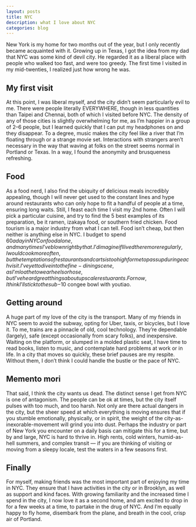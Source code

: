 ```yaml
---
layout: posts
title: NYC
description: what I love about NYC
categories: blog
---
```


New York is my home for two months out of the year, but I only recently became acquainted with it. Growing up in Texas, I got the idea from my dad that NYC was some kind of devil city. He regarded it as a liberal place with people who walked too fast, and were too greedy. The first time I visited in my mid-twenties, I realized just how wrong he was.

## My first visit

At this point, I was liberal myself, and the city didn’t seem particularly evil to me. There were people literally EVERYWHERE, though in less quantities than Taipei and Chennai, both of which I visited before NYC. The density of any of those cities is slightly overwhelming for me, as I’m happier in a group of 2–6 people, but I learned quickly that I can put my headphones on and they disappear. To a degree, music makes the city feel like a river that I’m floating through or a strange movie set. Interactions with strangers aren’t necessary in the way that waving at folks on the street seems normal in Portland or Texas. In a way, I found the anonymity and brusqueness refreshing.

## Food

As a food nerd, I also find the ubiquity of delicious meals incredibly appealing, though I will never get used to the constant lines and hype around restaurants who can only hope to fit a handful of people at a time, ensuring long waits. Still, I feast each time I visit my 2nd home. Often I will pick a particular cuisine, and try to find the 5 best examples of its preparation, be it ramen, izakaya food, or southern fried chicken. Food tourism is a major industry from what I can tell. Food isn’t cheap, but then neither is anything else in NYC. I budget to spend $60 a day in NYC on food alone, and many times I’ve blown right by that. I’d imagine if I lived there more regularly, I would cook more often, but the temptations of restaurants and carts is too high for me to pass up during each visit. I’ve yet to dive into the fine-dining scene, as I’m loathe to wear heels or hose, but I’ve heard great things about upscale restuarants. For now, I think I’ll stick to the sub-$10 congee bowl with youtiao.

## Getting around

A huge part of my love of the city is the transport. Many of my friends in NYC seem to avoid the subway, opting for Uber, taxis, or bicycles, but I love it. To me, trains are a pinnacle of old, cool technology. They’re dependable (largely), safe (except occasionally from scary folks), and inexpensive. Waiting on the platform, or slumped in a molded plastic seat, I have time to read books, listen to music, and contemplate hard problems at work or in life. In a city that moves so quickly, these brief pauses are my respite. Without them, I don’t think I could handle the bustle or the pace of NYC.

## Memento mori

That said, I think the city wants us dead. The distinct sense I get from NYC is one of antagonism. The people can be ok at times, but the city itself pulses with too much, and too harsh. Not only are there actual dangers in the city, but the sheer speed at which everything is moving ensures that if you stumble emotionally, physically, or in spirit, the weight of the city-as-inexorable-movement will grind you into dust. Perhaps the industry or part of New York you encounter on a daily basis can mitigate this for a time, but by and large, NYC is hard to thrive in. High rents, cold winters, humid-as-hell summers, and complex transit — if you are thinking of visiting or moving from a sleepy locale, test the waters in a few seasons first.

## Finally

For myself, making friends was the most important part of enjoying my time in NYC. They ensure that I have activities in the city or in Brooklyn, as well as support and kind faces. With growing familiarity and the increased time I spend in the city, I now love it as a second home, and am excited to drop in for a few weeks at a time, to partake in the drug of NYC. And I’m equally happy to fly home, disembark from the plane, and breath in the cool, crisp air of Portland.